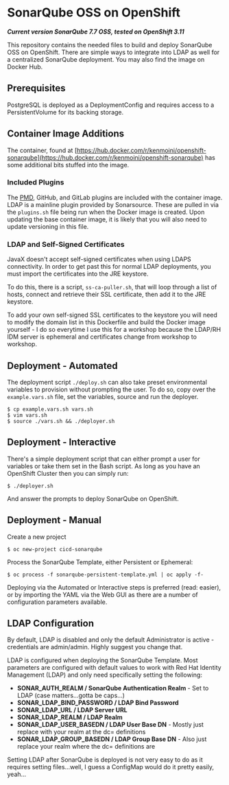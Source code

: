 # SonarQube OSS on OpenShift

***Current version SonarQube 7.7 OSS, tested on OpenShift 3.11***

This repository contains the needed files to build and deploy SonarQube OSS on OpenShift.  There are simple ways to integrate into LDAP as well for a centralized SonarQube deployment.  You may also find the image on Docker Hub.

## Prerequisites

PostgreSQL is deployed as a DeploymentConfig and requires access to a PersistentVolume for its backing storage.

## Container Image Additions

The container, found at [https://hub.docker.com/r/kenmoini/openshift-sonarqube](https://hub.docker.com/r/kenmoini/openshift-sonarqube) has some additional bits stuffed into the image.

### Included Plugins
The [PMD](https://pmd.github.io/), GitHub, and GitLab plugins are included with the container image.  LDAP is a mainline plugin provided by Sonarsource.  These are pulled in via the ```plugins.sh``` file being run when the Docker image is created.  Upon updating the base container image, it is likely that you will also need to update versioning in this file.

### LDAP and Self-Signed Certificates
JavaX doesn't accept self-signed certificates when using LDAPS connectivity.  In order to get past this for normal LDAP deployments, you must import the certificates into the JRE keystore.

To do this, there is a script, ```ss-ca-puller.sh```, that will loop through a list of hosts, connect and retrieve their SSL certificate, then add it to the JRE keystore.

To add your own self-signed SSL certificates to the keystore you will need to modify the domain list in this Dockerfile and build the Docker image yourself - I do so everytime I use this for a workshop because the LDAP/RH IDM server is ephemeral and certificates change from workshop to workshop.

## Deployment - Automated

The deployment script ```./deploy.sh``` can also take preset environmental variables to provision without prompting the user.  To do so, copy over the ```example.vars.sh``` file, set the variables, source and run the deployer.

```
$ cp example.vars.sh vars.sh
$ vim vars.sh
$ source ./vars.sh && ./deployer.sh
```

## Deployment - Interactive

There's a simple deployment script that can either prompt a user for variables or take them set in the Bash script.  As long as you have an OpenShift Cluster then you can simply run:

```
$ ./deployer.sh
```

And answer the prompts to deploy SonarQube on OpenShift.

## Deployment - Manual

Create a new project

```
$ oc new-project cicd-sonarqube
```

Process the SonarQube Template, either Persistent or Ephemeral:

```
$ oc process -f sonarqube-persistent-template.yml | oc apply -f-
```

Deploying via the Automated or Interactive steps is preferred (read: easier), or by importing the YAML via the Web GUI as there are a number of configuration parameters available.

## LDAP Configuration

By default, LDAP is disabled and only the default Administrator is active - credentials are admin/admin.  Highly suggest you change that.

LDAP is configured when deploying the SonarQube Template.  Most parameters are configured with default values to work with Red Hat Identity Management (LDAP) and only need specifically setting the following:

- **SONAR_AUTH_REALM / SonarQube Authentication Realm** - Set to LDAP (case matters...gotta be caps...)
- **SONAR_LDAP_BIND_PASSWORD / LDAP Bind Password**
- **SONAR_LDAP_URL / LDAP Server URL**
- **SONAR_LDAP_REALM / LDAP Realm**
- **SONAR_LDAP_USER_BASEDN / LDAP User Base DN** - Mostly just replace with your realm at the dc= definitions
- **SONAR_LDAP_GROUP_BASEDN / LDAP Group Base DN** - Also just replace your realm where the dc= definitions are

Setting LDAP after SonarQube is deployed is not very easy to do as it requires setting files...well, I guess a ConfigMap would do it pretty easily, yeah...